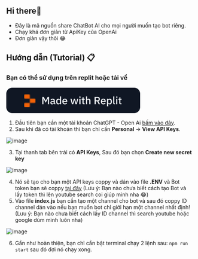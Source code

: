 ## Hi there👋
- Đây là mã nguồn share ChatBot AI cho mọi người muốn tạo bot riêng.
- Chạy khá đơn giản từ ApiKey của OpenAi
- Đơn giản vậy thôi 😂

## Hướng dẫn (Tutorial) 📋
### Bạn có thể sử dụng trên replit hoặc tải về

[![Run on Repl.it](replit.svg)](https://replit.com/@TrunqNguyen/Discord-AI)

1. Đầu tiên bạn cần một tài khoản ChatGPT - Open Ai [bấm vào đây](https://platform.openai.com/playground).
2. Sau khi đã có tài khoản thì bạn chỉ cần **Personal** -> **View API Keys**.

![image](https://user-images.githubusercontent.com/40049697/217147548-e0ba6dc7-ccfc-4913-bd7e-3a8db7014937.png)

3. Tại thanh tab bên trái có **API Keys**, Sau đó bạn chọn **Create new secret key**

![image](https://user-images.githubusercontent.com/40049697/217147810-0af82b25-4e31-45cf-9a88-3a9083fbb0ce.png)

4. Nó sẽ tạo cho bạn một API keys coppy và dán vào file **.ENV** và Bot token bạn sẽ coppy [tại đây](https://discord.com/developers/applications) 
(Lưu ý: Bạn nào chưa biết cách tạo Bot và lấy token thì lên youtube search coi giúp mình nha 😂)
5. Vào file **index.js** bạn cần tạo một channel cho bot và sau đó coppy ID channel dán vào nếu bạn muốn bot chỉ giới hạn một channel nhất định!
(Lưu ý: Bạn nào chưa biết cách lấy ID channel thì search youtube hoặc google dùm mình luôn nha)

![image](https://cdn.discordapp.com/attachments/990995960945586250/1148529596887736320/image.png)

6. Gần như hoàn thiện, bạn chỉ cần bật terminal chạy 2 lệnh sau: `npm run start` sau đó đợi nó chạy xong.
